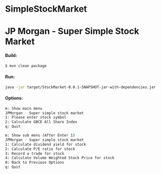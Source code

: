 # SimpleStockMarket
# JP Morgan - Super Simple Stock Market
#### Build:
```sh
$ mvn clean package
```
#### Run:
```sh
java -jar target/StockMarket-0.0.1-SNAPSHOT-jar-with-dependencies.jar
```
#### Options:
```sh
m: Show main menu
JPMorgan - Super simple stock market
1: Please enter stock symbol
2: Calculate GBCE All Share Index
q: Quit
```
```sh
m: Show sub menu (After Enter 1)
JPMorgan - Super simple stock market
1: Calculate dividend yield for stock
2: Calculate P/E ratio for stock
3: Record a trade for stock
4: Calculate Volume Weighted Stock Price for stock
0: Back to Previous Options
q: Quit
```
